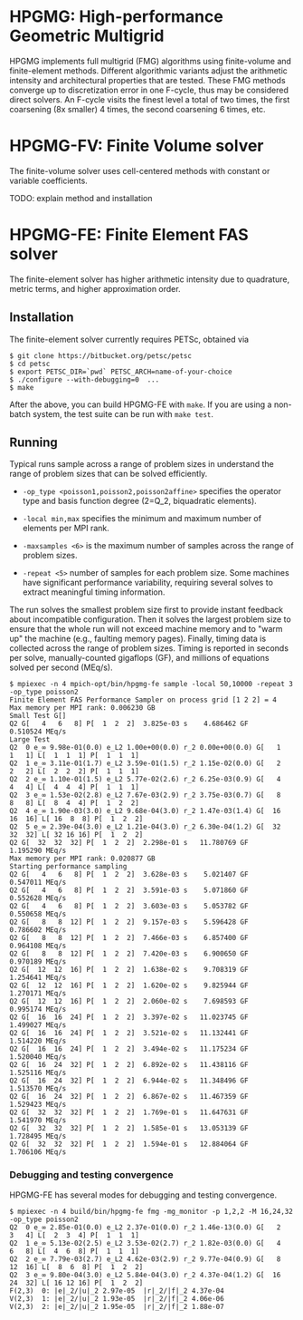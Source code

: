 HPGMG: High-performance Geometric Multigrid
===========================================

HPGMG implements full multigrid (FMG) algorithms using finite-volume and
finite-element methods.  Different algorithmic variants adjust the
arithmetic intensity and architectural properties that are tested.
These FMG methods converge up to discretization error in one F-cycle,
thus may be considered direct solvers.  An F-cycle visits the finest
level a total of two times, the first coarsening (8x smaller) 4 times,
the second coarsening 6 times, etc.

# HPGMG-FV: Finite Volume solver

The finite-volume solver uses cell-centered methods with constant or
variable coefficients.

TODO: explain method and installation

# HPGMG-FE: Finite Element FAS solver

The finite-element solver has higher arithmetic intensity due to
quadrature, metric terms, and higher approximation order.

## Installation

The finite-element solver currently requires PETSc, obtained via

```
$ git clone https://bitbucket.org/petsc/petsc
$ cd petsc
$ export PETSC_DIR=`pwd` PETSC_ARCH=name-of-your-choice
$ ./configure --with-debugging=0  ...
$ make
```

After the above, you can build HPGMG-FE with `make`.  If you are using a
non-batch system, the test suite can be run with `make test`.

## Running

Typical runs sample across a range of problem sizes in understand the
range of problem sizes that can be solved efficiently.

* `-op_type <poisson1,poisson2,poisson2affine>` specifies the operator
  type and basis function degree (2=Q_2, biquadratic elements).

* `-local min,max` specifies the minimum and maximum number of elements
  per MPI rank.

* `-maxsamples <6>` is the maximum number of samples across the range of
  problem sizes.

* `-repeat <5>` number of samples for each problem size.  Some machines
  have significant performance variability, requiring several solves to
  extract meaningful timing information.

The run solves the smallest problem size first to provide instant
feedback about incompatible configuration.  Then it solves the largest
problem size to ensure that the whole run will not exceed machine memory
and to "warm up" the machine (e.g., faulting memory pages).  Finally,
timing data is collected across the range of problem sizes.  Timing is
reported in seconds per solve, manually-counted gigaflops (GF), and
millions of equations solved per second (MEq/s).

```
$ mpiexec -n 4 mpich-opt/bin/hpgmg-fe sample -local 50,10000 -repeat 3 -op_type poisson2
Finite Element FAS Performance Sampler on process grid [1 2 2] = 4
Max memory per MPI rank: 0.006230 GB
Small Test G[]
Q2 G[   4   6   8] P[  1  2  2]  3.825e-03 s    4.686462 GF    0.510524 MEq/s
Large Test
Q2  0 e_∞ 9.98e-01(0.0) e_L2 1.00e+00(0.0) r_2 0.00e+00(0.0) G[   1   1   1] L[  1  1  1] P[  1  1  1]
Q2  1 e_∞ 3.11e-01(1.7) e_L2 3.59e-01(1.5) r_2 1.15e-02(0.0) G[   2   2   2] L[  2  2  2] P[  1  1  1]
Q2  2 e_∞ 1.10e-01(1.5) e_L2 5.77e-02(2.6) r_2 6.25e-03(0.9) G[   4   4   4] L[  4  4  4] P[  1  1  1]
Q2  3 e_∞ 1.53e-02(2.8) e_L2 7.67e-03(2.9) r_2 3.75e-03(0.7) G[   8   8   8] L[  8  4  4] P[  1  2  2]
Q2  4 e_∞ 1.90e-03(3.0) e_L2 9.68e-04(3.0) r_2 1.47e-03(1.4) G[  16  16  16] L[ 16  8  8] P[  1  2  2]
Q2  5 e_∞ 2.39e-04(3.0) e_L2 1.21e-04(3.0) r_2 6.30e-04(1.2) G[  32  32  32] L[ 32 16 16] P[  1  2  2]
Q2 G[  32  32  32] P[  1  2  2]  2.298e-01 s   11.780769 GF    1.195290 MEq/s
Max memory per MPI rank: 0.020877 GB
Starting performance sampling
Q2 G[   4   6   8] P[  1  2  2]  3.628e-03 s    5.021407 GF    0.547011 MEq/s
Q2 G[   4   6   8] P[  1  2  2]  3.591e-03 s    5.071860 GF    0.552628 MEq/s
Q2 G[   4   6   8] P[  1  2  2]  3.603e-03 s    5.053782 GF    0.550658 MEq/s
Q2 G[   8   8  12] P[  1  2  2]  9.157e-03 s    5.596428 GF    0.786602 MEq/s
Q2 G[   8   8  12] P[  1  2  2]  7.466e-03 s    6.857400 GF    0.964108 MEq/s
Q2 G[   8   8  12] P[  1  2  2]  7.420e-03 s    6.900650 GF    0.970189 MEq/s
Q2 G[  12  12  16] P[  1  2  2]  1.638e-02 s    9.708319 GF    1.254641 MEq/s
Q2 G[  12  12  16] P[  1  2  2]  1.620e-02 s    9.825944 GF    1.270171 MEq/s
Q2 G[  12  12  16] P[  1  2  2]  2.060e-02 s    7.698593 GF    0.995174 MEq/s
Q2 G[  16  16  24] P[  1  2  2]  3.397e-02 s   11.023745 GF    1.499027 MEq/s
Q2 G[  16  16  24] P[  1  2  2]  3.521e-02 s   11.132441 GF    1.514220 MEq/s
Q2 G[  16  16  24] P[  1  2  2]  3.494e-02 s   11.175234 GF    1.520040 MEq/s
Q2 G[  16  24  32] P[  1  2  2]  6.892e-02 s   11.438116 GF    1.525116 MEq/s
Q2 G[  16  24  32] P[  1  2  2]  6.944e-02 s   11.348496 GF    1.513570 MEq/s
Q2 G[  16  24  32] P[  1  2  2]  6.867e-02 s   11.467359 GF    1.529423 MEq/s
Q2 G[  32  32  32] P[  1  2  2]  1.769e-01 s   11.647631 GF    1.541970 MEq/s
Q2 G[  32  32  32] P[  1  2  2]  1.585e-01 s   13.053139 GF    1.728495 MEq/s
Q2 G[  32  32  32] P[  1  2  2]  1.594e-01 s   12.884064 GF    1.706106 MEq/s
```

### Debugging and testing convergence
HPGMG-FE has several modes for debugging and testing convergence.

```
$ mpiexec -n 4 build/bin/hpgmg-fe fmg -mg_monitor -p 1,2,2 -M 16,24,32 -op_type poisson2
Q2  0 e_∞ 2.85e-01(0.0) e_L2 2.37e-01(0.0) r_2 1.46e-13(0.0) G[   2   3   4] L[  2  3  4] P[  1  1  1]
Q2  1 e_∞ 5.13e-02(2.5) e_L2 3.53e-02(2.7) r_2 1.82e-03(0.0) G[   4   6   8] L[  4  6  8] P[  1  1  1]
Q2  2 e_∞ 7.79e-03(2.7) e_L2 4.62e-03(2.9) r_2 9.77e-04(0.9) G[   8  12  16] L[  8  6  8] P[  1  2  2]
Q2  3 e_∞ 9.80e-04(3.0) e_L2 5.84e-04(3.0) r_2 4.37e-04(1.2) G[  16  24  32] L[ 16 12 16] P[  1  2  2]
F(2,3)  0: |e|_2/|u|_2 2.97e-05  |r|_2/|f|_2 4.37e-04
V(2,3)  1: |e|_2/|u|_2 1.93e-05  |r|_2/|f|_2 4.06e-06
V(2,3)  2: |e|_2/|u|_2 1.95e-05  |r|_2/|f|_2 1.88e-07
```
